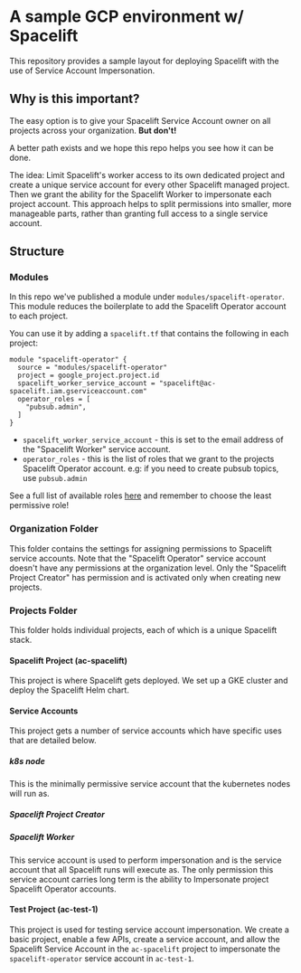 # A sample GCP environment w/ Spacelift

This repository provides a sample layout for deploying Spacelift with the use of Service Account Impersonation.

## Why is this important?

The easy option is to give your Spacelift Service Account owner on all projects across your organization. **But don't!**

A better path exists and we hope this repo helps you see how it can be done.

The idea: Limit Spacelift's worker access to its own dedicated project and create a unique service account for every other Spacelift managed project. Then we grant the ability for the Spacelift Worker to impersonate each project account. This approach helps to split permissions into smaller, more manageable parts, rather than granting full access to a single service account.

## Structure

### Modules

In this repo we've published a module under `modules/spacelift-operator`. This module reduces the boilerplate to add the Spacelift Operator account to each project.

You can use it by adding a `spacelift.tf` that contains the following in each project:

```
module "spacelift-operator" {
  source = "modules/spacelift-operator"
  project = google_project.project.id
  spacelift_worker_service_account = "spacelift@ac-spacelift.iam.gserviceaccount.com"
  operator_roles = [
    "pubsub.admin",
  ]
}
```

* `spacelift_worker_service_account` - this is set to the email address of the "Spacelift Worker" service account. 
* `operator_roles` - this is the list of roles that we grant to the projects Spacelift Operator account. e.g: if you need to create pubsub topics, use `pubsub.admin` 

See a full list of available roles [here](https://cloud.google.com/iam/docs/understanding-roles) and remember to choose the least permissive role!

### Organization Folder

This folder contains the settings for assigning permissions to Spacelift service accounts. Note that the "Spacelift Operator" service account doesn't have any permissions at the organization level. Only the "Spacelift Project Creator" has permission and is activated only when creating new projects.

### Projects Folder

This folder holds individual projects, each of which is a unique Spacelift stack.

#### Spacelift Project (ac-spacelift)

This project is where Spacelift gets deployed. We set up a GKE cluster and deploy the Spacelift Helm chart. 

#### Service Accounts

This project gets a number of service accounts which have specific uses that are detailed below.

##### k8s node
This is the minimally permissive service account that the kubernetes nodes will run as.

##### Spacelift Project Creator

##### Spacelift Worker
This service account is used to perform impersonation and is the service account that all Spacelift runs will execute as. The only permission this service account carries long term is the ability to Impersonate project Spacelift Operator accounts.


#### Test Project (ac-test-1)

This project is used for testing service account impersonation. We create a basic project, enable a few APIs, create a service account, and allow the Spacelift Service Account in the `ac-spacelift` project to impersonate the `spacelift-operator` service account in `ac-test-1`. 
